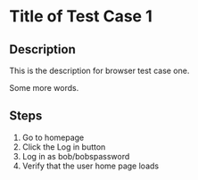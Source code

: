 # Title of Test Case 1

## Description

This is the description for browser test case one.

Some more words.

## Steps

1. Go to homepage
2. Click the Log in button
3. Log in as bob/bobspassword
4. Verify that the user home page loads
